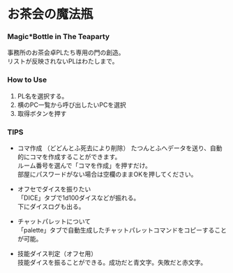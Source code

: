 
# お茶会の魔法瓶  


### Magic*Bottle in The Teaparty
事務所のお茶会卓PLたち専用の門の創造。  
リストが反映されないPLはわたしまで。

### How to Use
1. PL名を選択する。
2. 横のPC一覧から呼び出したいPCを選択
3. 取得ボタンを押す

### TIPS
- コマ作成 （どどんとふ死去により削除） 
たつんとふへデータを送り、自動的にコマを作成することができます。  
ルーム番号を選んで「コマを作成」を押すだけ。  
部屋にパスワードがない場合は空欄のままOKを押してください。  

- オフセでダイスを振りたい  
「DICE」タブで1d100ダイスなどが振れる。  
下にダイスログも出る。  

- チャットパレットについて  
「palette」タブで自動生成したチャットパレットコマンドをコピーすることが可能。  

- 技能ダイス判定（オフセ用）  
技能ダイスを振ることができる。成功だと青文字。失敗だと赤文字。
